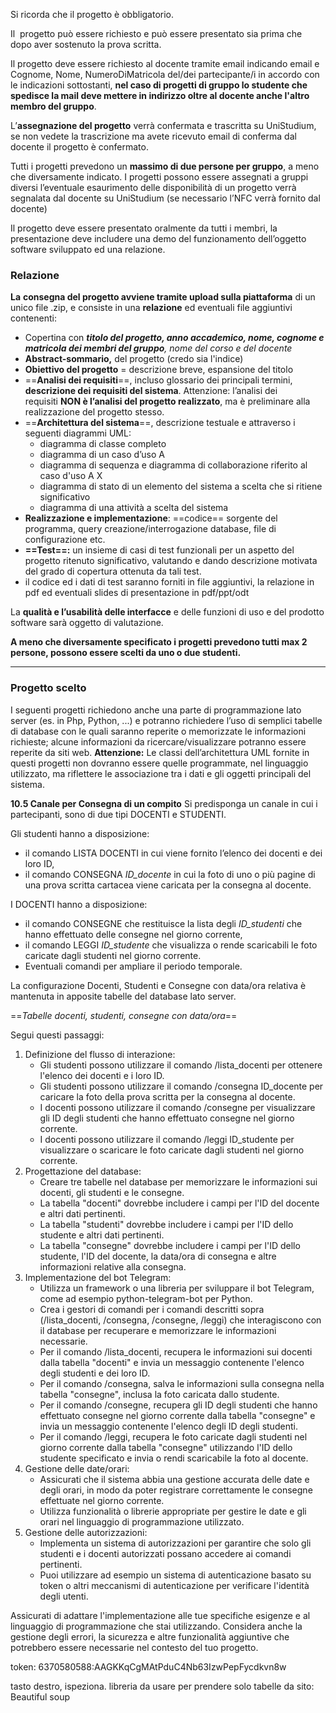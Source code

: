 Si ricorda che il progetto è obbligatorio.

Il  progetto può essere richiesto e può essere presentato sia prima che dopo aver sostenuto la prova scritta.

Il progetto deve essere richiesto al docente tramite email indicando email e Cognome, Nome, NumeroDiMatricola del/dei partecipante/i in accordo con le indicazioni sottostanti, **nel caso di progetti di gruppo lo studente che spedisce la mail deve mettere in indirizzo oltre al docente anche l'altro membro del gruppo**.

L’**assegnazione del progetto** verrà confermata e trascritta su UniStudium, se non vedete la trascrizione ma avete ricevuto email di conferma dal docente il progetto è confermato.

Tutti i progetti prevedono un **massimo di due persone per gruppo**, a meno che diversamente indicato. I progetti possono essere assegnati a gruppi diversi l’eventuale esaurimento delle disponibilità di un progetto verrà segnalata dal docente su UniStudium (se necessario l’NFC verrà fornito dal docente)

Il progetto deve essere presentato oralmente da tutti i membri, la presentazione deve includere una demo del funzionamento dell’oggetto software sviluppato ed una relazione.

### Relazione
**La** **consegna del progetto avviene tramite upload sulla piattaforma** di un unico file .zip, e consiste in una **relazione** ed eventuali file aggiuntivi contenenti:
- Copertina con **_titolo del progetto, anno accademico, nome, cognome e matricola dei membri del gruppo_**_, nome del corso e del docente_
- **Abstract-sommario,** del progetto (credo sia l'indice)
- **Obiettivo del progetto** = descrizione breve, espansione del titolo
- ==**Analisi dei requisiti**==, incluso glossario dei principali termini, **descrizione dei requisiti del sistema**. Attenzione: l’analisi dei requisiti **NON è l’analisi del progetto realizzato**, ma è preliminare alla realizzazione del progetto stesso.
- ==**Architettura del sistema**==, descrizione testuale e attraverso i seguenti diagrammi UML:
	- diagramma di classe completo
	- diagramma di un caso d’uso A
	- diagramma di sequenza e diagramma di collaborazione riferito al caso d'uso A X
	- diagramma di stato di un elemento del sistema a scelta che si ritiene significativo
	- diagramma di una attività a scelta del sistema
- **Realizzazione e implementazione**: ==codice== sorgente del programma, query creazione/interrogazione database, file di configurazione etc.
- **==Test==:** un insieme di casi di test funzionali per un aspetto del progetto ritenuto significativo, valutando e dando descrizione motivata del grado di copertura ottenuta da tali test.
- il codice ed i dati di test saranno forniti in file aggiuntivi, la relazione in pdf ed eventuali slides di presentazione in pdf/ppt/odt

La **qualità e l’usabilità delle interfacce** e delle funzioni di uso e del prodotto software sarà oggetto di valutazione.

**A meno che diversamente specificato i progetti prevedono tutti max 2 persone, possono essere scelti da uno o due studenti.**


--------

### Progetto scelto
I seguenti progetti richiedono anche una parte di programmazione lato server (es. in Php, Python, ...) e potranno richiedere l’uso di semplici tabelle di database con le quali saranno reperite o memorizzate le informazioni richieste; alcune informazioni da ricercare/visualizzare potranno essere reperite da siti web.
**Attenzione:** Le classi dell’architettura UML fornite in questi progetti non dovranno essere quelle programmate, nel linguaggio utilizzato, ma riflettere le associazione tra i dati e gli oggetti principali del sistema.

**10.5 Canale per Consegna di un compito**
Si predisponga un canale in cui i partecipanti, sono di due tipi DOCENTI e STUDENTI.

Gli studenti hanno a disposizione:
- il comando LISTA DOCENTI in cui viene fornito l’elenco dei docenti e dei loro ID,
- il comando CONSEGNA _ID_docente_ in cui la foto di uno o più pagine di una prova scritta cartacea viene caricata per la consegna al docente.

I DOCENTI hanno a disposizione:
- il comando CONSEGNE che restituisce la lista degli _ID_studenti_ che hanno effettuato delle consegne nel giorno corrente,
- il comando LEGGI _ID_studente_ che visualizza o rende scaricabili le foto caricate dagli studenti nel giorno corrente.
- Eventuali comandi per ampliare il periodo temporale.

La configurazione Docenti, Studenti e Consegne con data/ora relativa è mantenuta in apposite tabelle del database lato server.

==_Tabelle docenti, studenti, consegne con data/ora_==


Segui questi passaggi:
1. Definizione del flusso di interazione:
	- Gli studenti possono utilizzare il comando /lista_docenti per ottenere l'elenco dei docenti e i loro ID.
	- Gli studenti possono utilizzare il comando /consegna ID_docente per caricare la foto della prova scritta per la consegna al docente.
	- I docenti possono utilizzare il comando /consegne per visualizzare gli ID degli studenti che hanno effettuato consegne nel giorno corrente.
	- I docenti possono utilizzare il comando /leggi ID_studente per visualizzare o scaricare le foto caricate dagli studenti nel giorno corrente.
2. Progettazione del database:
	- Creare tre tabelle nel database per memorizzare le informazioni sui docenti, gli studenti e le consegne.
	- La tabella "docenti" dovrebbe includere i campi per l'ID del docente e altri dati pertinenti.
	- La tabella "studenti" dovrebbe includere i campi per l'ID dello studente e altri dati pertinenti.
	- La tabella "consegne" dovrebbe includere i campi per l'ID dello studente, l'ID del docente, la data/ora di consegna e altre informazioni relative alla consegna.
3. Implementazione del bot Telegram:
	- Utilizza un framework o una libreria per sviluppare il bot Telegram, come ad esempio python-telegram-bot per Python.
	- Crea i gestori di comandi per i comandi descritti sopra (/lista_docenti, /consegna, /consegne, /leggi) che interagiscono con il database per recuperare e memorizzare le informazioni necessarie.
	- Per il comando /lista_docenti, recupera le informazioni sui docenti dalla tabella "docenti" e invia un messaggio contenente l'elenco degli studenti e dei loro ID.
	- Per il comando /consegna, salva le informazioni sulla consegna nella tabella "consegne", inclusa la foto caricata dallo studente.
	- Per il comando /consegne, recupera gli ID degli studenti che hanno effettuato consegne nel giorno corrente dalla tabella "consegne" e invia un messaggio contenente l'elenco degli ID degli studenti.
	- Per il comando /leggi, recupera le foto caricate dagli studenti nel giorno corrente dalla tabella "consegne" utilizzando l'ID dello studente specificato e invia o rendi scaricabile la foto al docente.
4. Gestione delle date/orari:
	- Assicurati che il sistema abbia una gestione accurata delle date e degli orari, in modo da poter registrare correttamente le consegne effettuate nel giorno corrente.
	- Utilizza funzionalità o librerie appropriate per gestire le date e gli orari nel linguaggio di programmazione utilizzato.
5. Gestione delle autorizzazioni:
	- Implementa un sistema di autorizzazioni per garantire che solo gli studenti e i docenti autorizzati possano accedere ai comandi pertinenti.
	- Puoi utilizzare ad esempio un sistema di autenticazione basato su token o altri meccanismi di autenticazione per verificare l'identità degli utenti.

Assicurati di adattare l'implementazione alle tue specifiche esigenze e al linguaggio di programmazione che stai utilizzando. Considera anche la gestione degli errori, la sicurezza e altre funzionalità aggiuntive che potrebbero essere necessarie nel contesto del tuo progetto.

token: 6370580588:AAGKKqCgMAtPduC4Nb63IzwPepFycdkvn8w


tasto destro, ispeziona.
libreria da usare per prendere solo tabelle da sito: Beautiful soup